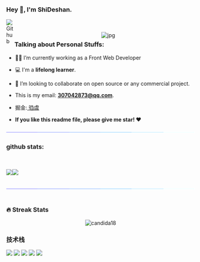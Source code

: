 ### Hey 👋, I'm ShiDeshan.

<a href="https://github.com/Shideshanxx/">
  <img align="left" alt="Github" width="22px" src="https://cdn.jsdelivr.net/npm/simple-icons@v3/icons/github.svg" />
</a>

<br />
<br />

<img align="right" alt="jpg" width="250px" src="https://zouyu-blog.oss-cn-hangzhou.aliyuncs.com/github/images/1666794384016.png" />

### **Talking about Personal Stuffs:**

- 👨‍🏛 I’m currently working as a Front Web Developer
- 💻 I'm a **lifelong learner**.
- 🌱 I’m looking to collaborate on open source or any commercial project.
- This is my email: **307042873@qq.com**.
- 掘金:<a href="https://juejin.cn/user/448256474886893"> 驺虞 </a>

- **If you like this readme file, please give me star! ❤️**

<p  align="center">
<img src="https://github.com/hhpr98/hhpr98/blob/main/gif/barloading.gif"> 
                  
<br>

### **github stats:**
  
<h1>
    <a href="">
        <img align="" height="137px" src="https://github-readme-stats.vercel.app/api?username=Shideshanxx&PAT_1&hide_title=true&hide_border=true&show_icons=true&include_all_commits=true&line_height=21&bg_color=0,EC6C6C,FFD479,FFFC79,73FA79&theme=graywhite&locale=cn" /><img align="" height="137px" src="https://github-readme-stats.vercel.app/api/top-langs/?username=Shideshanxx&hide_title=true&hide_border=true&layout=compact&bg_color=0,73FA79,73FDFF,D783FF&theme=graywhite&locale=cn" />
    </a>
</h1>


<img src="https://github.com/hhpr98/hhpr98/blob/main/gif/barloading.gif"> 
<br></br>
  
### 🔥 Streak Stats
<p align="center"><img src="https://github-readme-streak-stats.herokuapp.com/?user=Shideshanxx&theme=algolia" alt="candida18"  /></p>

### 技术栈

<code><img src="https://img.shields.io/badge/javascript%20-%23323330.svg?&style=for-the-badge&logo=javascript&logoColor=%23F7DF1E"></code>
<code><img src="https://img.shields.io/badge/typescript-%23007ACC.svg?style=for-the-badge&logo=typescript&logoColor=white"/></code>
<code><img src="https://img.shields.io/badge/vuejs-%2335495e.svg?style=for-the-badge&logo=vuedotjs&logoColor=%234FC08D"/></code>
<code><img src="https://img.shields.io/badge/react-%2320232a.svg?style=for-the-badge&logo=react&logoColor=%2361DAFB"/></code>
<code><img src="https://img.shields.io/badge/node.js-6DA55F?style=for-the-badge&logo=node.js&logoColor=white"/></code>
